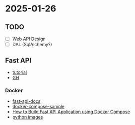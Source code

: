 # 2025-01-26

## TODO

- [ ] Web API Design
- [ ] DAL (SqlAlchemy?)

## Fast API

 - [tutorial](https://fastapi.tiangolo.com/tutorial/)
 - [GH](https://github.com/fastapi/fastapi)

### Docker

- [fast-api-docs](https://fastapi.tiangolo.com/deployment/docker)
- [docker-compose-sample](https://github.com/docker/awesome-compose/tree/master/fastapi)
- [How to Build Fast API Application using Docker Compose](https://www.digitalocean.com/community/tutorials/create-fastapi-app-using-docker-compose)
- [python images](https://hub.docker.com/_/python)
